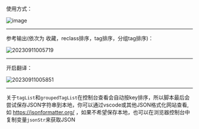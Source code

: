 使用方式：

![image](https://user-images.githubusercontent.com/39186981/276524698-04c4376b-307f-42bb-ade6-0bdfa2aa1535.png)
***
参考输出(依次为 收藏，reclass排序，tag排序，分组tag排序)：

![20230911005719](https://user-images.githubusercontent.com/39186981/266851921-14952d29-ac7a-47da-b55a-4d3331cbec7c.png)
***
开启翻译：

![20230911005851](https://user-images.githubusercontent.com/39186981/266852148-90a10422-8d1c-486a-8310-74abfe47b831.png)
***
关于`tagList`和`groupedTagList`在控制台查看会自动按key排序，所以脚本最后会尝试保存JSON字符串到本地，你可以通过vscode或其他JSON格式化网站查看,如 https://jsonformatter.org/ ，如果不希望保存本地，也可以在浏览器控制台中复制变量`jsonStr`来获取JSON

